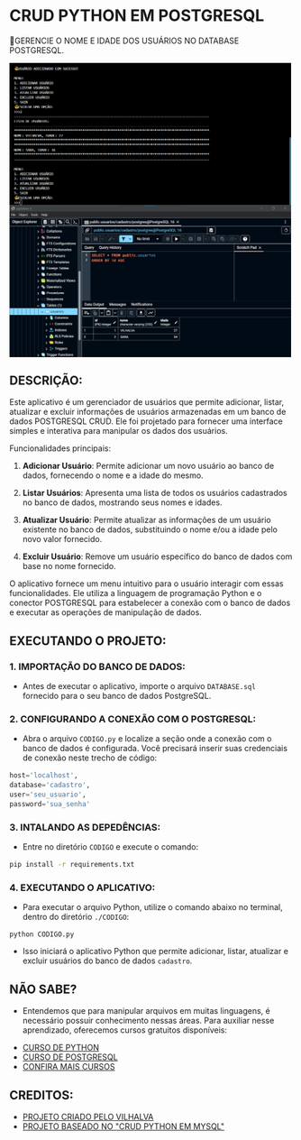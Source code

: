 # CRUD PYTHON EM POSTGRESQL
🎈GERENCIE O NOME E IDADE DOS USUÁRIOS NO DATABASE POSTGRESQL.

<img src="./IMAGENS/FOTO_1.png" align="center" width="500"> <br>
<img src="./IMAGENS/FOTO_2.png" align="center" width="500"> <br>

## DESCRIÇÃO:
Este aplicativo é um gerenciador de usuários que permite adicionar, listar, atualizar e excluir informações de usuários armazenadas em um banco de dados POSTGRESQL CRUD. Ele foi projetado para fornecer uma interface simples e interativa para manipular os dados dos usuários.

Funcionalidades principais:

1. **Adicionar Usuário**: Permite adicionar um novo usuário ao banco de dados, fornecendo o nome e a idade do mesmo.

2. **Listar Usuários**: Apresenta uma lista de todos os usuários cadastrados no banco de dados, mostrando seus nomes e idades.

3. **Atualizar Usuário**: Permite atualizar as informações de um usuário existente no banco de dados, substituindo o nome e/ou a idade pelo novo valor fornecido.

4. **Excluir Usuário**: Remove um usuário específico do banco de dados com base no nome fornecido.

O aplicativo fornece um menu intuitivo para o usuário interagir com essas funcionalidades. Ele utiliza a linguagem de programação Python e o conector POSTGRESQL para estabelecer a conexão com o banco de dados e executar as operações de manipulação de dados.

## EXECUTANDO O PROJETO:
### 1. IMPORTAÇÃO DO BANCO DE DADOS:
   - Antes de executar o aplicativo, importe o arquivo `DATABASE.sql` fornecido para o seu banco de dados PostgreSQL. 

### 2. CONFIGURANDO A CONEXÃO COM O POSTGRESQL:
   - Abra o arquivo `CODIGO.py` e localize a seção onde a conexão com o banco de dados é configurada. Você precisará inserir suas credenciais de conexão neste trecho de código:
   ```python
   host='localhost',
   database='cadastro',
   user='seu_usuario',
   password='sua_senha'
   ```

### 3. INTALANDO AS DEPEDÊNCIAS:
   - Entre no diretório `CODIGO` e execute o comando:

   ```bash
   pip install -r requirements.txt
   ```

### 4. EXECUTANDO O APLICATIVO:
   - Para executar o arquivo Python, utilize o comando abaixo no terminal, dentro do diretório `./CODIGO`:

   ```
   python CODIGO.py
   ```

   - Isso iniciará o aplicativo Python que permite adicionar, listar, atualizar e excluir usuários do banco de dados `cadastro`.

## NÃO SABE?
- Entendemos que para manipular arquivos em muitas linguagens, é necessário possuir conhecimento nessas áreas. Para auxiliar nesse aprendizado, oferecemos cursos gratuitos disponíveis:
* [CURSO DE PYTHON](https://github.com/VILHALVA/CURSO-DE-PYTHON)
* [CURSO DE POSTGRESQL](https://github.com/VILHALVA/CURSO-DE-POSTGRESQL)
* [CONFIRA MAIS CURSOS](https://github.com/VILHALVA?tab=repositories&q=+topic:CURSO)

## CREDITOS:
- [PROJETO CRIADO PELO VILHALVA](https://github.com/VILHALVA)
- [PROJETO BASEADO NO "CRUD PYTHON EM MYSQL"](https://github.com/VILHALVA/CRUD-PYTHON-EM-MYSQL)

